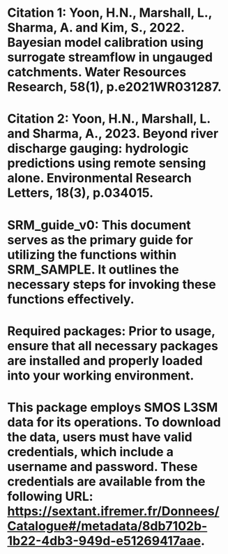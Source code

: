 # Citation 1: Yoon, H.N., Marshall, L., Sharma, A. and Kim, S., 2022. Bayesian model calibration using surrogate streamflow in ungauged catchments. Water Resources Research, 58(1), p.e2021WR031287.
# Citation 2: Yoon, H.N., Marshall, L. and Sharma, A., 2023. Beyond river discharge gauging: hydrologic predictions using remote sensing alone. Environmental Research Letters, 18(3), p.034015.
# SRM_guide_v0: This document serves as the primary guide for utilizing the functions within SRM_SAMPLE. It outlines the necessary steps for invoking these functions effectively.
# Required packages: Prior to usage, ensure that all necessary packages are installed and properly loaded into your working environment.
# This package employs SMOS L3SM data for its operations. To download the data, users must have valid credentials, which include a username and password. These credentials are available from the following URL: https://sextant.ifremer.fr/Donnees/Catalogue#/metadata/8db7102b-1b22-4db3-949d-e51269417aae.
